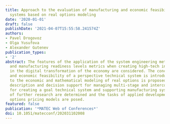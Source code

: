 ```yaml
---
title: Approach to the evaluation of manufacturing and economic feasibility of technical
  systems based on real options modeling
date: '2020-01-01'
draft: false
publishDate: '2021-04-07T15:55:58.241574Z'
authors:
- Pavel Drogovoz
- Olga Yusufova
- Alexander Gutenev
publication_types:
- '2'
abstract: The features of the application of the system engineering methodology, technology
  and manufacturing readiness levels metrics when creating high-tech industrial products
  in the digital transformation of the economy are considered. The concept of manufacturing
  and economic feasibility of a perspective technical system is introduced. An approach
  to the economic and mathematical modeling of real options is proposed for a formalized
  description and decision support for managing multi-stage and interconnected processes
  for creating a goal technical system and supporting manufacturing system. The directions
  of further research are determined and the tasks of applied development of real
  options pricing models are posed.
featured: false
publication: '*MATEC Web of Conferences*'
doi: 10.1051/matecconf/202031102008
---
```


